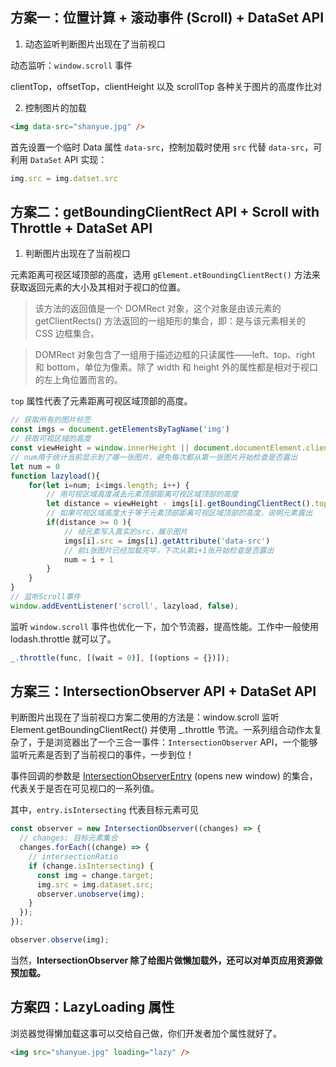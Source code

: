 ## 方案一：位置计算 + 滚动事件 (Scroll) + DataSet API

1. 动态监听判断图片出现在了当前视口

动态监听：`window.scroll` 事件

clientTop，offsetTop，clientHeight 以及 scrollTop 各种关于图片的高度作比对

2. 控制图片的加载

```HTML
<img data-src="shanyue.jpg" />
```

首先设置一个临时 Data 属性 `data-src`，控制加载时使用 `src` 代替 `data-src`，可利用 `DataSet` API 实现：

```javaScript
img.src = img.datset.src
```

## 方案二：getBoundingClientRect API + Scroll with Throttle + DataSet API

1. 判断图片出现在了当前视口

元素距离可视区域顶部的高度，选用 `gElement.etBoundingClientRect()` 方法来获取返回元素的大小及其相对于视口的位置。

> 该方法的返回值是一个 DOMRect 对象，这个对象是由该元素的 getClientRects() 方法返回的一组矩形的集合，即：是与该元素相关的 CSS 边框集合。

> DOMRect 对象包含了一组用于描述边框的只读属性——left、top、right 和 bottom，单位为像素。除了 width 和 height 外的属性都是相对于视口的左上角位置而言的。

`top` 属性代表了元素距离可视区域顶部的高度。

```javaScript
// 获取所有的图片标签
const imgs = document.getElementsByTagName('img')
// 获取可视区域的高度
const viewHeight = window.innerHeight || document.documentElement.clientHeight
// num用于统计当前显示到了哪一张图片，避免每次都从第一张图片开始检查是否露出
let num = 0
function lazyload(){
    for(let i=num; i<imgs.length; i++) {
        // 用可视区域高度减去元素顶部距离可视区域顶部的高度
        let distance = viewHeight - imgs[i].getBoundingClientRect().top
        // 如果可视区域高度大于等于元素顶部距离可视区域顶部的高度，说明元素露出
        if(distance >= 0 ){
            // 给元素写入真实的src，展示图片
            imgs[i].src = imgs[i].getAttribute('data-src')
            // 前i张图片已经加载完毕，下次从第i+1张开始检查是否露出
            num = i + 1
        }
    }
}
// 监听Scroll事件
window.addEventListener('scroll', lazyload, false);
```

监听 `window.scroll` 事件也优化一下，加个节流器，提高性能。工作中一般使用 lodash.throttle 就可以了。

```javaScript
_.throttle(func, [(wait = 0)], [(options = {})]);
```

## 方案三：IntersectionObserver API + DataSet API

判断图片出现在了当前视口方案二使用的方法是：window.scroll 监听 Element.getBoundingClientRect() 并使用 _.throttle 节流。一系列组合动作太复杂了，于是浏览器出了一个三合一事件：`IntersectionObserver` API，一个能够监听元素是否到了当前视口的事件，一步到位！


事件回调的参数是 [IntersectionObserverEntry](https://developer.mozilla.org/en-US/docs/Web/API/IntersectionObserverEntry) (opens new window) 的集合，代表关于是否在可见视口的一系列值。

其中，`entry.isIntersecting` 代表目标元素可见

```javaScript
const observer = new IntersectionObserver((changes) => {
  // changes: 目标元素集合
  changes.forEach((change) => {
    // intersectionRatio
    if (change.isIntersecting) {
      const img = change.target;
      img.src = img.dataset.src;
      observer.unobserve(img);
    }
  });
});

observer.observe(img);
```

当然，**IntersectionObserver 除了给图片做懒加载外，还可以对单页应用资源做预加载。**

## 方案四：LazyLoading 属性

浏览器觉得懒加载这事可以交给自己做，你们开发者加个属性就好了。

```HTML
<img src="shanyue.jpg" loading="lazy" />
```

